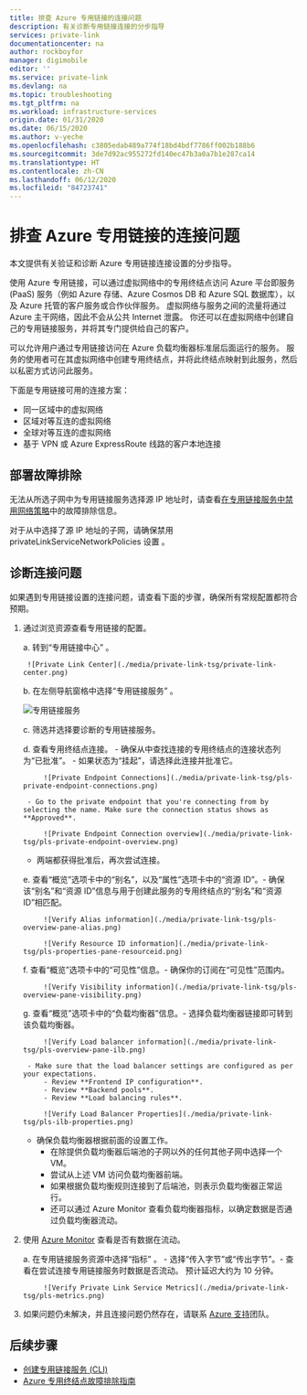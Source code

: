 ```yaml
---
title: 排查 Azure 专用链接的连接问题
description: 有关诊断专用链接连接的分步指导
services: private-link
documentationcenter: na
author: rockboyfor
manager: digimobile
editor: ''
ms.service: private-link
ms.devlang: na
ms.topic: troubleshooting
ms.tgt_pltfrm: na
ms.workload: infrastructure-services
origin.date: 01/31/2020
ms.date: 06/15/2020
ms.author: v-yeche
ms.openlocfilehash: c3805edab489a774f18bd4bdf7786ff002b188b6
ms.sourcegitcommit: 3de7d92ac955272fd140ec47b3a0a7b1e287ca14
ms.translationtype: HT
ms.contentlocale: zh-CN
ms.lasthandoff: 06/12/2020
ms.locfileid: "84723741"
---
```

# <a name="troubleshoot-azure-private-link-connectivity-problems"></a>排查 Azure 专用链接的连接问题

本文提供有关验证和诊断 Azure 专用链接连接设置的分步指导。

使用 Azure 专用链接，可以通过虚拟网络中的专用终结点访问 Azure 平台即服务 (PaaS) 服务（例如 Azure 存储、Azure Cosmos DB 和 Azure SQL 数据库），以及 Azure 托管的客户服务或合作伙伴服务。 虚拟网络与服务之间的流量将通过 Azure 主干网络，因此不会从公共 Internet 泄露。 你还可以在虚拟网络中创建自己的专用链接服务，并将其专门提供给自己的客户。

可以允许用户通过专用链接访问在 Azure 负载均衡器标准层后面运行的服务。 服务的使用者可在其虚拟网络中创建专用终结点，并将此终结点映射到此服务，然后以私密方式访问此服务。

下面是专用链接可用的连接方案：

- 同一区域中的虚拟网络
- 区域对等互连的虚拟网络
- 全球对等互连的虚拟网络
- 基于 VPN 或 Azure ExpressRoute 线路的客户本地连接

## <a name="deployment-troubleshooting"></a>部署故障排除

无法从所选子网中为专用链接服务选择源 IP 地址时，请查看[在专用链接服务中禁用网络策略](/private-link/disable-private-link-service-network-policy)中的故障排除信息。

对于从中选择了源 IP 地址的子网，请确保禁用 privateLinkServiceNetworkPolicies 设置  。

## <a name="diagnose-connectivity-problems"></a>诊断连接问题

如果遇到专用链接设置的连接问题，请查看下面的步骤，确保所有常规配置都符合预期。

1. 通过浏览资源查看专用链接的配置。

    a. 转到“专用链接中心”  。

        ![Private Link Center](./media/private-link-tsg/private-link-center.png)

    b. 在左侧导航窗格中选择“专用链接服务”  。

      ![专用链接服务](./media/private-link-tsg/private-link-service.png)

    c. 筛选并选择要诊断的专用链接服务。

    d. 查看专用终结点连接。
        - 确保从中查找连接的专用终结点的连接状态列为“已批准”。 
        - 如果状态为“挂起”，请选择此连接并批准它。 

            ![Private Endpoint Connections](./media/private-link-tsg/pls-private-endpoint-connections.png)

        - Go to the private endpoint that you're connecting from by selecting the name. Make sure the connection status shows as **Approved**.

            ![Private Endpoint Connection overview](./media/private-link-tsg/pls-private-endpoint-overview.png)

     - 两端都获得批准后，再次尝试连接。

    e. 查看“概览”选项卡中的“别名”，以及“属性”选项卡中的“资源 ID”。- 确保该“别名”和“资源 ID”信息与用于创建此服务的专用终结点的“别名”和“资源 ID”相匹配。        

            ![Verify Alias information](./media/private-link-tsg/pls-overview-pane-alias.png)

            ![Verify Resource ID information](./media/private-link-tsg/pls-properties-pane-resourceid.png)

    f. 查看“概览”选项卡中的“可见性”信息。- 确保你的订阅在“可见性”范围内。   

            ![Verify Visibility information](./media/private-link-tsg/pls-overview-pane-visibility.png)

    g. 查看“概览”选项卡中的“负载均衡器”信息。- 选择负载均衡器链接即可转到该负载均衡器。  

            ![Verify Load balancer information](./media/private-link-tsg/pls-overview-pane-ilb.png)

        - Make sure that the load balancer settings are configured as per your expectations.
            - Review **Frontend IP configuration**.
            - Review **Backend pools**.
            - Review **Load balancing rules**.

            ![Verify Load Balancer Properties](./media/private-link-tsg/pls-ilb-properties.png)

     - 确保负载均衡器根据前面的设置工作。
        - 在除提供负载均衡器后端池的子网以外的任何其他子网中选择一个 VM。
        - 尝试从上述 VM 访问负载均衡器前端。
        - 如果根据负载均衡规则连接到了后端池，则表示负载均衡器正常运行。
        - 还可以通过 Azure Monitor 查看负载均衡器指标，以确定数据是否通过负载均衡器流动。

1. 使用 [Azure Monitor](/azure-monitor/overview) 查看是否有数据在流动。

    a. 在专用链接服务资源中选择“指标”  。
        - 选择“传入字节”或“传出字节”。- 查看在尝试连接专用链接服务时数据是否流动。   预计延迟大约为 10 分钟。

            ![Verify Private Link Service Metrics](./media/private-link-tsg/pls-metrics.png)

1. 如果问题仍未解决，并且连接问题仍然存在，请联系 [Azure 支持](https://support.azure.cn/support/support-azure/)团队。

## <a name="next-steps"></a>后续步骤

* [创建专用链接服务 (CLI)](/private-link/create-private-link-service-cli)
* [Azure 专用终结点故障排除指南](troubleshoot-private-endpoint-connectivity.md)

<!-- Update_Description: new article about troubleshoot private link connectivity -->
<!--NEW.date: 02/24/2020-->